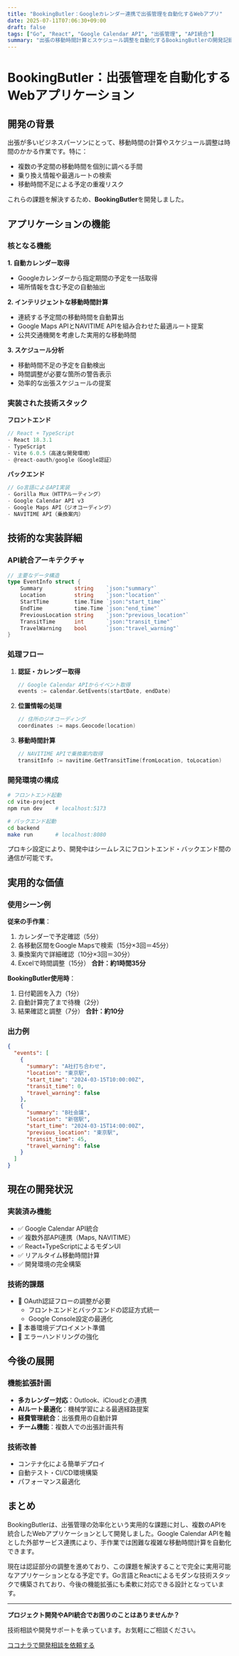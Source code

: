 ```yaml
---
title: "BookingButler：Googleカレンダー連携で出張管理を自動化するWebアプリ"
date: 2025-07-11T07:06:30+09:00
draft: false
tags: ["Go", "React", "Google Calendar API", "出張管理", "API統合"]
summary: "出張の移動時間計算とスケジュール調整を自動化するBookingButlerの開発記録。Googleカレンダーと連携し、予定間の最適な移動ルートを算出する技術実装を紹介。"
---
```


# BookingButler：出張管理を自動化するWebアプリケーション

## 開発の背景

出張が多いビジネスパーソンにとって、移動時間の計算やスケジュール調整は時間のかかる作業です。特に：

- 複数の予定間の移動時間を個別に調べる手間
- 乗り換え情報や最適ルートの検索
- 移動時間不足による予定の重複リスク

これらの課題を解決するため、**BookingButler**を開発しました。

## アプリケーションの機能

### 核となる機能

**1. 自動カレンダー取得**
- Googleカレンダーから指定期間の予定を一括取得
- 場所情報を含む予定の自動抽出

**2. インテリジェントな移動時間計算**
- 連続する予定間の移動時間を自動算出
- Google Maps APIとNAVITIME APIを組み合わせた最適ルート提案
- 公共交通機関を考慮した実用的な移動時間

**3. スケジュール分析**
- 移動時間不足の予定を自動検出
- 時間調整が必要な箇所の警告表示
- 効率的な出張スケジュールの提案

### 実装された技術スタック

**フロントエンド**
```javascript
// React + TypeScript
- React 18.3.1
- TypeScript
- Vite 6.0.5（高速な開発環境）
- @react-oauth/google（Google認証）
```

**バックエンド**
```go
// Go言語によるAPI実装
- Gorilla Mux（HTTPルーティング）
- Google Calendar API v3
- Google Maps API（ジオコーディング）
- NAVITIME API（乗換案内）
```

## 技術的な実装詳細

### API統合アーキテクチャ

```go
// 主要なデータ構造
type EventInfo struct {
    Summary          string    `json:"summary"`
    Location         string    `json:"location"`
    StartTime        time.Time `json:"start_time"`
    EndTime          time.Time `json:"end_time"`
    PreviousLocation string    `json:"previous_location"`
    TransitTime      int       `json:"transit_time"`
    TravelWarning    bool      `json:"travel_warning"`
}
```

### 処理フロー

1. **認証・カレンダー取得**
   ```go
   // Google Calendar APIからイベント取得
   events := calendar.GetEvents(startDate, endDate)
   ```

2. **位置情報の処理**
   ```go
   // 住所のジオコーディング
   coordinates := maps.Geocode(location)
   ```

3. **移動時間計算**
   ```go
   // NAVITIME APIで乗換案内取得
   transitInfo := navitime.GetTransitTime(fromLocation, toLocation)
   ```

### 開発環境の構成

```bash
# フロントエンド起動
cd vite-project
npm run dev    # localhost:5173

# バックエンド起動  
cd backend
make run       # localhost:8080
```

プロキシ設定により、開発中はシームレスにフロントエンド・バックエンド間の通信が可能です。

## 実用的な価値

### 使用シーン例

**従来の手作業**：
1. カレンダーで予定確認（5分）
2. 各移動区間をGoogle Mapsで検索（15分×3回＝45分）
3. 乗換案内で詳細確認（10分×3回＝30分）
4. Excelで時間調整（15分）
**合計：約1時間35分**

**BookingButler使用時**：
1. 日付範囲を入力（1分）
2. 自動計算完了まで待機（2分）
3. 結果確認と調整（7分）
**合計：約10分**

### 出力例

```json
{
  "events": [
    {
      "summary": "A社打ち合わせ",
      "location": "東京駅",
      "start_time": "2024-03-15T10:00:00Z",
      "transit_time": 0,
      "travel_warning": false
    },
    {
      "summary": "B社会議",
      "location": "新宿駅",
      "start_time": "2024-03-15T14:00:00Z",
      "previous_location": "東京駅",
      "transit_time": 45,
      "travel_warning": false
    }
  ]
}
```

## 現在の開発状況

### 実装済み機能
- ✅ Google Calendar API統合
- ✅ 複数外部API連携（Maps, NAVITIME）
- ✅ React+TypeScriptによるモダンUI
- ✅ リアルタイム移動時間計算
- ✅ 開発環境の完全構築

### 技術的課題
- 🔧 OAuth認証フローの調整が必要
  - フロントエンドとバックエンドの認証方式統一
  - Google Console設定の最適化
- 🔧 本番環境デプロイメント準備
- 🔧 エラーハンドリングの強化

## 今後の展開

### 機能拡張計画
- **多カレンダー対応**：Outlook、iCloudとの連携
- **AIルート最適化**：機械学習による最適経路提案
- **経費管理統合**：出張費用の自動計算
- **チーム機能**：複数人での出張計画共有

### 技術改善
- コンテナ化による簡単デプロイ
- 自動テスト・CI/CD環境構築
- パフォーマンス最適化

## まとめ

BookingButlerは、出張管理の効率化という実用的な課題に対し、複数のAPIを統合したWebアプリケーションとして開発しました。Google Calendar APIを軸とした外部サービス連携により、手作業では困難な複雑な移動時間計算を自動化できます。

現在は認証部分の調整を進めており、この課題を解決することで完全に実用可能なアプリケーションとなる予定です。Go言語とReactによるモダンな技術スタックで構築されており、今後の機能拡張にも柔軟に対応できる設計となっています。

---

**プロジェクト開発やAPI統合でお困りのことはありませんか？**

技術相談や開発サポートを承っています。お気軽にご相談ください。

[ココナラで開発相談を依頼する](https://coconala.com/users/1993863)

